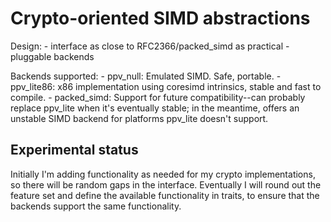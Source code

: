# Crypto-oriented SIMD abstractions

Design:
    - interface as close to RFC2366/packed\_simd as practical
    - pluggable backends

Backends supported:
    - ppv\_null: Emulated SIMD. Safe, portable.
    - ppv\_lite86: x86 implementation using coresimd intrinsics, stable and
      fast to compile.
    - packed\_simd: Support for future compatibility--can probably replace
      ppv\_lite when it's eventually stable; in the meantime, offers an
      unstable SIMD backend for platforms ppv\_lite doesn't support.

## Experimental status

Initially I'm adding functionality as needed for my crypto implementations, so
there will be random gaps in the interface. Eventually I will round out the
feature set and define the available functionality in traits, to ensure that
the backends support the same functionality.
